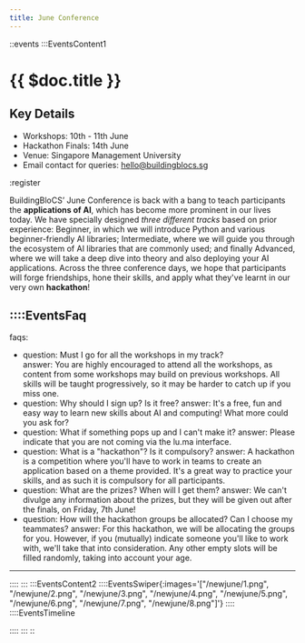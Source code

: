 ```yaml
---
title: June Conference
---
```


::events
:::EventsContent1
# {{ $doc.title }}
## Key Details
* Workshops: 10th - 11th June
* Hackathon Finals: 14th June
* Venue: Singapore Management University
* Email contact for queries: hello@buildingblocs.sg

:register

BuildingBloCS’ June Conference is back with a bang to teach participants the **applications of AI**, which has become more prominent in our lives today. We have specially designed *three different tracks* based on prior experience: Beginner, in which we will introduce Python and various beginner-friendly AI libraries; Intermediate, where we will guide you through the ecosystem of AI libraries that are commonly used; and finally Advanced, where we will take a deep dive into theory and also deploying your AI applications. Across the three conference days, we hope that participants will forge friendships, hone their skills, and apply what they've learnt in our very own **hackathon**!

::::EventsFaq
---
faqs:
 - question: Must I go for all the workshops in my track?  
   answer: You are highly encouraged to attend all the workshops, as content from some workshops may build on previous workshops. All skills will be taught progressively, so it may be harder to catch up if you miss one.
 - question: Why should I sign up? Is it free?
   answer: It's a free, fun and easy way to learn new skills about AI and computing! What more could you ask for?
 - question: What if something pops up and I can't make it?
   answer: Please indicate that you are not coming via the lu.ma interface.
 - question: What is a "hackathon"? Is it compulsory? 
   answer: A hackathon is a competition where you'll have to work in teams to create an application based on a theme provided. It's a great way to practice your skills, and as such it is compulsory for all participants.
 - question: What are the prizes? When will I get them?
   answer: We can't divulge any information about the prizes, but they will be given out after the finals, on Friday, 7th June!
 - question: How will the hackathon groups be allocated? Can I choose my teammates?
   answer: For this hackathon, we will be allocating the groups for you. However, if you (mutually) indicate someone you'll like to work with, we'll take that into consideration. Any other empty slots will be filled randomly, taking into account your age. 
---
::::
:::
:::EventsContent2
::::EventsSwiper{:images='["/newjune/1.png", "/newjune/2.png", "/newjune/3.png", "/newjune/4.png", "/newjune/5.png", "/newjune/6.png", "/newjune/7.png", "/newjune/8.png"]'}
::::
::::EventsTimeline
<!-- ---
timeline:
- date: 12th March
- events:
  - time: 10:00 AM - 12:00 PM
    title: Introduction to Python
    author: John
    desc: Python learning
    youtube: https://www.youtube.com/watch?v=6YR2nG5Zg9Y
  - time: 10:00 AM - 12:00 PM
    title: Introduction to Python
    author: John
    desc: Python learning
    youtube: https://www.youtube.com/watch?v=6YR2nG5Zg9Y
- date: 132th March
- events:
  - time: 10:00 AM - 12:00 PM
    title: Introduction to Python
    author: John
    desc: Python learning
    youtube: https://www.youtube.com/watch?v=6YR2nG5Zg9Y
--- -->
::::
:::
::
